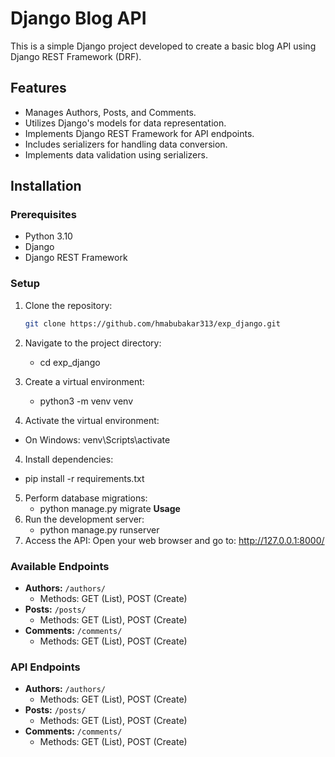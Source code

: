 # Django Blog API

This is a simple Django project developed to create a basic blog API using Django REST Framework (DRF).

## Features

- Manages Authors, Posts, and Comments.
- Utilizes Django's models for data representation.
- Implements Django REST Framework for API endpoints.
- Includes serializers for handling data conversion.
- Implements data validation using serializers.

## Installation

### Prerequisites

- Python 3.10
- Django
- Django REST Framework

### Setup

1. Clone the repository:

   ```bash
   git clone https://github.com/hmabubakar313/exp_django.git

1. Navigate to the project directory:
   * cd exp_django
2. Create a virtual environment:
   * python3 -m venv venv
3. Activate the virtual environment:
  * On Windows:
       venv\Scripts\activate
4. Install dependencies:
  * pip install -r requirements.txt
5. Perform database migrations:
   * python manage.py migrate
**Usage**
1. Run the development server:
   * python manage.py runserver
2. Access the API:
Open your web browser and go to: http://127.0.0.1:8000/

### Available Endpoints

- **Authors:** `/authors/`
  - Methods: GET (List), POST (Create)
- **Posts:** `/posts/`
  - Methods: GET (List), POST (Create)
- **Comments:** `/comments/`
  - Methods: GET (List), POST (Create)

### API Endpoints

- **Authors:** `/authors/`
  - Methods: GET (List), POST (Create)
- **Posts:** `/posts/`
  - Methods: GET (List), POST (Create)
- **Comments:** `/comments/`
  - Methods: GET (List), POST (Create)


